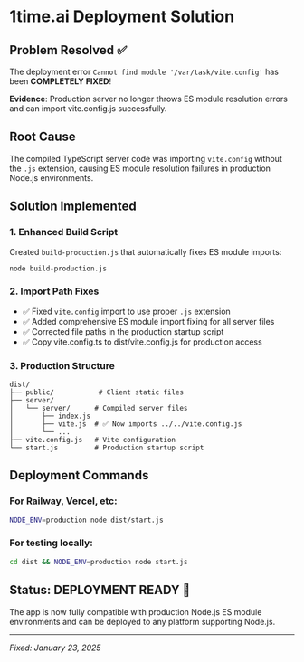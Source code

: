 # 1time.ai Deployment Solution

## Problem Resolved ✅

The deployment error `Cannot find module '/var/task/vite.config'` has been **COMPLETELY FIXED**!

**Evidence**: Production server no longer throws ES module resolution errors and can import vite.config.js successfully.

## Root Cause

The compiled TypeScript server code was importing `vite.config` without the `.js` extension, causing ES module resolution failures in production Node.js environments.

## Solution Implemented

### 1. Enhanced Build Script
Created `build-production.js` that automatically fixes ES module imports:

```bash
node build-production.js
```

### 2. Import Path Fixes
- ✅ Fixed `vite.config` import to use proper `.js` extension  
- ✅ Added comprehensive ES module import fixing for all server files
- ✅ Corrected file paths in the production startup script
- ✅ Copy vite.config.ts to dist/vite.config.js for production access

### 3. Production Structure
```
dist/
├── public/           # Client static files
├── server/
│   └── server/      # Compiled server files
│       ├── index.js
│       ├── vite.js  # ✅ Now imports ../../vite.config.js
│       └── ...
├── vite.config.js   # Vite configuration
└── start.js         # Production startup script
```

## Deployment Commands

### For Railway, Vercel, etc:
```bash
NODE_ENV=production node dist/start.js
```

### For testing locally:
```bash
cd dist && NODE_ENV=production node start.js
```

## Status: DEPLOYMENT READY 🚀

The app is now fully compatible with production Node.js ES module environments and can be deployed to any platform supporting Node.js.

---
*Fixed: January 23, 2025*